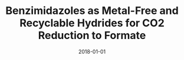 ---
title: "Benzimidazoles as Metal-Free and Recyclable Hydrides for CO2 Reduction to Formate"
collection: publications
category: manuscripts
permalink: /publication/2018-01-01-benzimidazoles-as-metal-free
excerpt: 'This work explores benzimidazole-based hydrides as efficient, recyclable, and metal-free alternatives for the catalytic reduction of carbon dioxide to formate.'
date: 2018-01-01
venue: 'Journal of the American Chemical Society'
paperurl: 'https://pubs.acs.org/doi/10.1021/jacs.8b09653'
citation: 'Lim, C. H., Ilic, S., Alherz, A., Worrell, B. T., Bacon, S. S., Hynes, J. T., Glusac, K. D., et al. (2018). &quot;Benzimidazoles as Metal-Free and Recyclable Hydrides for CO2 Reduction to Formate.&quot; <i>Journal of the American Chemical Society</i>.'
---